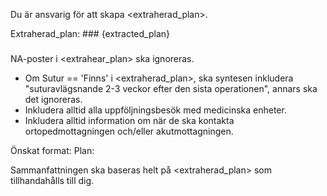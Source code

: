 Du är ansvarig för att skapa <extraherad_plan>.

Extraherad_plan: ###
{extracted_plan}
###

NA-poster i <extrahear_plan> ska ignoreras.
- Om Sutur == 'Finns' i <extraherad_plan>, ska syntesen inkludera "suturavlägsnande 2-3 veckor efter den sista operationen", annars ska det ignoreras.
- Inkludera alltid alla uppföljningsbesök med medicinska enheter.
- Inkludera alltid information om när de ska kontakta ortopedmottagningen och/eller akutmottagningen.

Önskat format:
Plan: <punktlista>

Sammanfattningen ska baseras helt på <extraherad_plan> som tillhandahålls till dig.